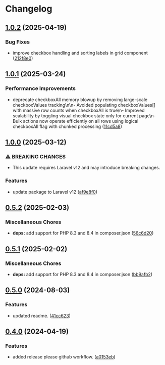 # Changelog

## [1.0.2](https://github.com/tomshaw/electricgrid/compare/v1.0.1...v1.0.2) (2025-04-19)


### Bug Fixes

* improve checkbox handling and sorting labels in grid component ([212f8e0](https://github.com/tomshaw/electricgrid/commit/212f8e0ebe8dcf74253e4332cb5138f682679295))

## [1.0.1](https://github.com/tomshaw/electricgrid/compare/v1.0.0...v1.0.1) (2025-03-24)


### Performance Improvements

* deprecate checkboxAll memory blowup by removing large-scale checkboxValues tracking\n\n- Avoided populating checkboxValues[] with massive row counts when checkboxAll is true\n- Improved scalability by toggling visual checkbox state only for current page\n- Bulk actions now operate efficiently on all rows using logical checkboxAll flag with chunked processing ([11cd5a8](https://github.com/tomshaw/electricgrid/commit/11cd5a83f9f0cddbcb20e9f925d352a2f8ab4e4a))

## [1.0.0](https://github.com/tomshaw/electricgrid/compare/v0.5.2...v1.0.0) (2025-03-12)


### ⚠ BREAKING CHANGES

* This update requires Laravel v12 and may introduce breaking changes.

### Features

* update package to Laravel v12 ([af9e8f0](https://github.com/tomshaw/electricgrid/commit/af9e8f08b689ade9eaeb24c5d5f7e1ed395239d8))

## [0.5.2](https://github.com/tomshaw/electricgrid/compare/v0.5.1...v0.5.2) (2025-02-03)


### Miscellaneous Chores

* **deps:** add support for PHP 8.3 and 8.4 in composer.json ([56c6d20](https://github.com/tomshaw/electricgrid/commit/56c6d201e73cba6050e14146447bccb815943262))

## [0.5.1](https://github.com/tomshaw/electricgrid/compare/v0.5.0...v0.5.1) (2025-02-02)


### Miscellaneous Chores

* **deps:** add support for PHP 8.3 and 8.4 in composer.json ([bb9afb2](https://github.com/tomshaw/electricgrid/commit/bb9afb2696761a4d1cffe8350979523bb1ececfc))

## [0.5.0](https://github.com/tomshaw/electricgrid/compare/v0.4.0...v0.5.0) (2024-08-03)


### Features

* updated readme. ([41cc623](https://github.com/tomshaw/electricgrid/commit/41cc623033cafb1a1b53e48bc47c5afe03559200))

## [0.4.0](https://github.com/tomshaw/electricgrid/compare/v0.3.0...v0.4.0) (2024-04-19)


### Features

* added release please github workflow. ([a0153eb](https://github.com/tomshaw/electricgrid/commit/a0153eb031915ab82b0ed24a0025ca79838bfb24))
